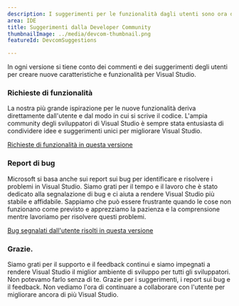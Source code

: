 ```yaml
---
description: I suggerimenti per le funzionalità dagli utenti sono ora disponibili in Visual Studio.
area: IDE
title: Suggerimenti dalla Developer Community
thumbnailImage: ../media/devcom-thumbnail.png
featureId: DevcomSuggestions

---
```



In ogni versione si tiene conto dei commenti e dei suggerimenti degli utenti per creare nuove caratteristiche e funzionalità per Visual Studio.

### Richieste di funzionalità
La nostra più grande ispirazione per le nuove funzionalità deriva direttamente dall'utente e dal modo in cui si scrive il codice. L'ampia community degli sviluppatori di Visual Studio è sempre stata entusiasta di condividere idee e suggerimenti unici per migliorare Visual Studio.

[Richieste di funzionalità in questa versione](https://developercommunity.visualstudio.com/VisualStudio?q=%5BFixed+in%3A+Visual+Studio+2022+version+17.14%5D&ftype=idea&fTime=allTime)

### Report di bug
Microsoft si basa anche sui report sui bug per identificare e risolvere i problemi in Visual Studio. Siamo grati per il tempo e il lavoro che è stato dedicato alla segnalazione di bug e ci aiuta a rendere Visual Studio più stabile e affidabile. Sappiamo che può essere frustrante quando le cose non funzionano come previsto e apprezziamo la pazienza e la comprensione mentre lavoriamo per risolvere questi problemi.

[Bug segnalati dall'utente risolti in questa versione](https://developercommunity.visualstudio.com/VisualStudio?q=%5BFixed+in%3A+Visual+Studio+2022+version+17.14%5D&ftype=problem&fTime=allTime)

### Grazie.
Siamo grati per il supporto e il feedback continui e siamo impegnati a rendere Visual Studio il miglior ambiente di sviluppo per tutti gli sviluppatori. Non potevamo farlo senza di te. Grazie per i suggerimenti, i report sui bug e il feedback. Non vediamo l'ora di continuare a collaborare con l'utente per migliorare ancora di più Visual Studio.
